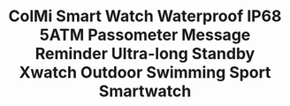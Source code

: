 ---
templateKey: product-page-template
featuredImage: >-
  ../../../img/32811386528_0ColMi-Smart-Watch-Waterproof-IP68-5ATM-Passometer-Message-Reminder-Ultra-long-Standby-Xwatch-Outdoor-Swimming-Sport.jpg
price: 49.01733333333333
id: '32811386528'
title: >-
  ColMi Smart Watch Waterproof IP68 5ATM Passometer Message Reminder Ultra-long
  Standby Xwatch Outdoor Swimming Sport Smartwatch
images:
  - >-
    ../../../img/32811386528_0ColMi-Smart-Watch-Waterproof-IP68-5ATM-Passometer-Message-Reminder-Ultra-long-Standby-Xwatch-Outdoor-Swimming-Sport.jpg
  - >-
    ../../../img/32811386528_1ColMi-Smart-Watch-Waterproof-IP68-5ATM-Passometer-Message-Reminder-Ultra-long-Standby-Xwatch-Outdoor-Swimming-Sport.jpg
  - >-
    ../../../img/32811386528_2ColMi-Smart-Watch-Waterproof-IP68-5ATM-Passometer-Message-Reminder-Ultra-long-Standby-Xwatch-Outdoor-Swimming-Sport.jpg
  - >-
    ../../../img/32811386528_3ColMi-Smart-Watch-Waterproof-IP68-5ATM-Passometer-Message-Reminder-Ultra-long-Standby-Xwatch-Outdoor-Swimming-Sport.jpg
  - >-
    ../../../img/32811386528_4ColMi-Smart-Watch-Waterproof-IP68-5ATM-Passometer-Message-Reminder-Ultra-long-Standby-Xwatch-Outdoor-Swimming-Sport.jpg
  - >-
    ../../../img/32811386528_5ColMi-Smart-Watch-Waterproof-IP68-5ATM-Passometer-Message-Reminder-Ultra-long-Standby-Xwatch-Outdoor-Swimming-Sport.jpg
  - ../../../img/32811386528_Color_0_0.jpg
  - ../../../img/32811386528_Color_0_1.jpg
  - ../../../img/32811386528_Color_0_2.jpg
  - ../../../img/32811386528_Color_0_3.jpg
  - ../../../img/32811386528_Color_0_4.jpg
  - ../../../img/32811386528_Color_0_5.jpg
  - ../../../img/32811386528_Color_0_6.jpg
  - ../../../img/32811386528_Color_0_7.jpg
  - ../../../img/32811386528_Color_0_8.jpg
options:
  - title: Color
    options:
      - optionId: '14:29'
        src: ../../../img/32811386528_Color_0_0.jpg
        text: Silver black
      - optionId: '14:193'
        src: ../../../img/32811386528_Color_0_1.jpg
        text: Black
      - optionId: '14:175'
        src: ../../../img/32811386528_Color_0_2.jpg
        text: Black with green
      - optionId: '14:10'
        src: ../../../img/32811386528_Color_0_3.jpg
        text: Black with red
      - optionId: '14:691'
        src: ../../../img/32811386528_Color_0_4.jpg
        text: Silver with green
      - optionId: '14:173'
        src: ../../../img/32811386528_Color_0_5.jpg
        text: Silver with red
      - optionId: '14:366'
        src: ../../../img/32811386528_Color_0_6.jpg
        text: Black with Blue
      - optionId: '14:1052'
        src: ../../../img/32811386528_Color_0_7.jpg
        text: Silver with Blue
      - optionId: '14:350853'
        src: ../../../img/32811386528_Color_0_8.jpg
        text: Silver
variants:
  - skuAttr: '14:193'
    pricing: '34.88'
    discount: '19.18'
    combinedAttributes:
      - '14:193'
  - skuAttr: '14:366#Black with Blue'
    pricing: '42.98'
    discount: '23.64'
    combinedAttributes:
      - '14:366'
  - skuAttr: '14:175#Black with green'
    pricing: '42.98'
    discount: '23.64'
    combinedAttributes:
      - '14:175'
  - skuAttr: '14:10#Black with red'
    pricing: '42.98'
    discount: '23.64'
    combinedAttributes:
      - '14:10'
  - skuAttr: '14:29#Silver black'
    pricing: '34.88'
    discount: '19.18'
    combinedAttributes:
      - '14:29'
  - skuAttr: '14:1052#Silver with Blue'
    pricing: '42.98'
    discount: '23.64'
    combinedAttributes:
      - '14:1052'
  - skuAttr: '14:691#Silver with green'
    pricing: '42.98'
    discount: '23.64'
    combinedAttributes:
      - '14:691'
  - skuAttr: '14:350853'
    pricing: '39.99'
    discount: '21.99'
    combinedAttributes:
      - '14:350853'
  - skuAttr: '14:173#Silver with red'
    pricing: '42.98'
    discount: '23.64'
    combinedAttributes:
      - '14:173'
tags:
  - Compatibility
  - All Compatible
  - Language
  - 'French,German,Russian,Japanese,Italian,Korean,English,Spanish,Portuguese'
  - Style
  - Sport
  - Network Mode
  - None
  - Screen Shape
  - Round
  - Function
  - >-
    Week,Message Reminder,Passometer,Alarm Clock,Call Reminder,Month,Remote
    Control
  - Application Age Group
  - Adult
  - Brand Name
  - ColMi
  - RAM
  - <128MB
  - Mechanism
  - 'Yes'
  - Battery Capacity
  - 220-300mAh
  - Movement Type
  - Electronic
  - Case Material
  - Alloy
  - Band Material
  - Silica Gel
  - ROM
  - <128MB
  - Display Size
  - 1.1 inch
  - Waterproof Grade
  - Professional Waterproof
  - Battery Detachable
  - 'Yes'
  - Band Detachable
  - 'Yes'
  - Type
  - On Wrist
  - System
  - None
  - Rear Camera
  - None
  - Battery
  - CR2032
  - Battery life (high consumption)
  - 5 months
  - Battery life (normal)
  - 8 months
  - Battery life (energy saving)
  - 12 months
  - Waterproof grade
  - 5 ATM (50M)
  - Bluetooth
  - '4.0'
  - 'APP '
  - Sports+
  - Strap width
  - 22MM
meta: {}
---